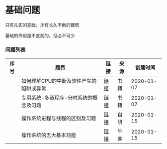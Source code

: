 # 基础问题

只有扎实的基础，才有长久不倒的建筑

基础的作用是不直观的，但必不可少

### 问题列表

|序号|题目|链接|来源|创建时间|
|--|--|--|--|--|
||如何理解CPU的中断及软件产生的陷阱或异常|[链接](如何理解CPU的中断及软件产生的陷阱或异常)|书籍|2020-01-07|
||专用系统-多道程序-分时系统的概念及习题|[链接](专用系统-多道程序-分时系统的概念及习题)|书籍|2020-01-07|
||操作系统进程与线程的区别及习题|[链接](操作系统进程与线程的区别及习题)|自研|2020-01-15|
||操作系统的五大基本功能|[链接](操作系统的五大基本功能)|牛客|2020-01-15|
